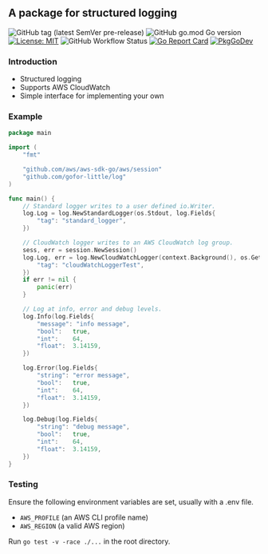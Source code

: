## A package for structured logging

![GitHub tag (latest SemVer pre-release)](https://img.shields.io/github/v/tag/gofor-little/log?include_prereleases)
![GitHub go.mod Go version](https://img.shields.io/github/go-mod/go-version/gofor-little/log)
[![License: MIT](https://img.shields.io/badge/License-MIT-yellow.svg)](https://raw.githubusercontent.com/gofor-little/log/main/LICENSE)
![GitHub Workflow Status](https://img.shields.io/github/actions/workflow/status/gofor-little/log/ci.yml?branch=main)
[![Go Report Card](https://goreportcard.com/badge/github.com/gofor-little/log)](https://goreportcard.com/report/github.com/gofor-little/log)
[![PkgGoDev](https://pkg.go.dev/badge/github.com/gofor-little/log)](https://pkg.go.dev/github.com/gofor-little/log)

### Introduction
* Structured logging
* Supports AWS CloudWatch
* Simple interface for implementing your own

### Example
```go
package main

import (
    "fmt"

    "github.com/aws/aws-sdk-go/aws/session"
    "github.com/gofor-little/log"
)

func main() {
    // Standard logger writes to a user defined io.Writer.
    log.Log = log.NewStandardLogger(os.Stdout, log.Fields{
        "tag": "standard_logger",
    })

    // CloudWatch logger writes to an AWS CloudWatch log group.
    sess, err = session.NewSession()
    log.Log, err = log.NewCloudWatchLogger(context.Background(), os.Getenv("AWS_PROFILE"), os.Getenv("AWS_REGION"), "CloudWatchLoggerTest", log.Fields{
        "tag": "cloudWatchLoggerTest",
    })
    if err != nil {
        panic(err)
    }

    // Log at info, error and debug levels.
    log.Info(log.Fields{
        "message": "info message",
        "bool":   true,
        "int":    64,
        "float":  3.14159,
    })

    log.Error(log.Fields{
        "string": "error message",
        "bool":   true,
        "int":    64,
        "float":  3.14159,
    })

    log.Debug(log.Fields{
        "string": "debug message",
        "bool":   true,
        "int":    64,
        "float":  3.14159,
    })
}
```

### Testing
Ensure the following environment variables are set, usually with a .env file.
* ```AWS_PROFILE``` (an AWS CLI profile name)
* ```AWS_REGION``` (a valid AWS region)

Run ```go test -v -race ./...``` in the root directory.

